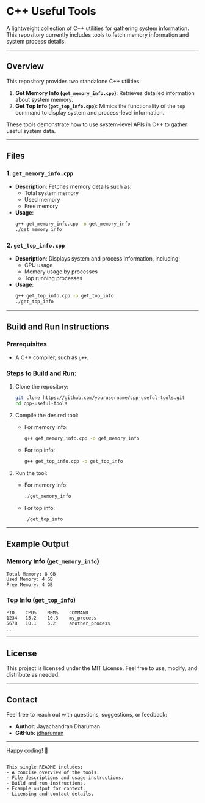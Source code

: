 # C++ Useful Tools

A lightweight collection of C++ utilities for gathering system information. This repository currently includes tools to fetch memory information and system process details.

---

## Overview

This repository provides two standalone C++ utilities:
1. **Get Memory Info (`get_memory_info.cpp`)**: Retrieves detailed information about system memory.
2. **Get Top Info (`get_top_info.cpp`)**: Mimics the functionality of the `top` command to display system and process-level information.

These tools demonstrate how to use system-level APIs in C++ to gather useful system data.

---

## Files

### 1. `get_memory_info.cpp`
- **Description**: Fetches memory details such as:
  - Total system memory
  - Used memory
  - Free memory
- **Usage**:
  ```bash
  g++ get_memory_info.cpp -o get_memory_info
  ./get_memory_info
  ```

### 2. `get_top_info.cpp`
- **Description**: Displays system and process information, including:
  - CPU usage
  - Memory usage by processes
  - Top running processes
- **Usage**:
  ```bash
  g++ get_top_info.cpp -o get_top_info
  ./get_top_info
  ```

---

## Build and Run Instructions

### Prerequisites
- A C++ compiler, such as `g++`.

### Steps to Build and Run:
1. Clone the repository:
   ```bash
   git clone https://github.com/yourusername/cpp-useful-tools.git
   cd cpp-useful-tools
   ```

2. Compile the desired tool:
   - For memory info:
     ```bash
     g++ get_memory_info.cpp -o get_memory_info
     ```
   - For top info:
     ```bash
     g++ get_top_info.cpp -o get_top_info
     ```

3. Run the tool:
   - For memory info:
     ```bash
     ./get_memory_info
     ```
   - For top info:
     ```bash
     ./get_top_info
     ```

---

## Example Output

### Memory Info (`get_memory_info`)
```plaintext
Total Memory: 8 GB
Used Memory: 4 GB
Free Memory: 4 GB
```

### Top Info (`get_top_info`)
```plaintext
PID    CPU%    MEM%    COMMAND
1234   15.2    10.3    my_process
5678   10.1    5.2     another_process
...
```

---

## License

This project is licensed under the MIT License. Feel free to use, modify, and distribute as needed.

---

## Contact

Feel free to reach out with questions, suggestions, or feedback:
- **Author:** Jayachandran Dharuman
- **GitHub:** [jdharuman](https://github.com/jdharuman)

---

Happy coding! 🎉
```

This single README includes:
- A concise overview of the tools.
- File descriptions and usage instructions.
- Build and run instructions.
- Example output for context.
- Licensing and contact details.
